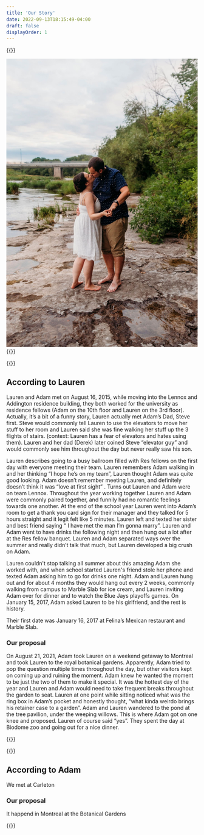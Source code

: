 ```yaml
---
title: 'Our Story'
date: 2022-09-13T18:15:49-04:00
draft: false
displayOrder: 1
---
```


{{<content-section>}}
  <div class="img-wrapper flex justify-center">
    <img class="w-3/4" src="/img/lauram-6.jpg" alt="lauram" />
  </div>
{{</content-section>}}

{{<content-section is-md="true">}}
## According to Lauren

Lauren and Adam met on August 16, 2015, while moving into the Lennox and Addington residence building, they both worked for the university as residence fellows (Adam on the 10th floor and Lauren on the 3rd floor). Actually, it’s a bit of a funny story, Lauren actually met Adam’s Dad, Steve first. Steve would commonly tell Lauren to use the elevators to move her stuff to her room and Lauren said she was fine walking her stuff up the 3 flights of stairs. (context: Lauren has a fear of elevators and hates using them). Lauren and her dad (Derek) later coined Steve “elevator guy” and would commonly see him throughout the day but never really saw his son. 

Lauren describes going to a busy ballroom filled with Res fellows on the first day with everyone meeting their team. Lauren remembers Adam walking in and her thinking “I hope he’s on my team”, Lauren thought Adam was quite good looking. Adam doesn’t remember meeting Lauren, and definitely doesn’t think it was “love at first sight” . Turns out Lauren and Adam were on team Lennox. Throughout the year working together Lauren and Adam were commonly paired together, and funnily had no romantic feelings towards one another. At the end of the school year Lauren went into Adam’s room to get a thank you card sign for their manager and they talked for 5 hours straight and it legit felt like 5 minutes. Lauren left and texted her sister and best friend saying “ I have met the man I’m gonna marry”. Lauren and Adam went to have drinks the following night and then hung out a lot after at the Res fellow banquet. Lauren and Adam separated ways over the summer and really didn’t talk that much, but Lauren developed a big crush on Adam. 

Lauren couldn't stop talking all summer about this amazing Adam she worked with, and when school started Lauren's friend stole her phone and texted Adam asking him to go for drinks one night. Adam and Lauren hung out and for about 4 months they would hang out every 2 weeks, commonly walking from campus to Marble Slab for ice cream, and Lauren inviting Adam over for dinner and to watch the Blue Jays playoffs games. On January 15, 2017, Adam asked Lauren to be his girlfriend, and the rest is history. 

Their first date was January 16, 2017 at Felina’s Mexican restaurant and Marble Slab. 

### Our proposal

On August 21, 2021, Adam took Lauren on a weekend getaway to Montreal and took Lauren to the royal botanical gardens. Apparently, Adam tried to pop the question multiple times throughout the day, but other visitors kept on coming up and ruining the moment. Adam knew he wanted the moment to be just the two of them to make it special. It was the hottest day of the year and Lauren and Adam would need to take frequent breaks throughout the garden to seat. Lauren at one point while sitting noticed what was the ring box in Adam’s pocket and honestly thought, “what kinda weirdo brings his retainer case to a garden”.  Adam and Lauren wandered to the pond at the tree pavilion, under the weeping willows. This is where Adam got on one knee and proposed. Lauren of course said “yes”. They spent the day at Biodome zoo and going out for a nice dinner. 


{{</content-section>}}

{{<content-section is-md="true">}}
## According to Adam

We met at Carleton

### Our proposal

It happend in Montreal at the Botanical Gardens

{{</content-section>}}
